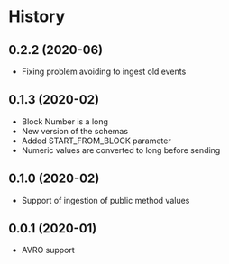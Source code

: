 History
=======

0.2.2 (2020-06)
------------------

* Fixing problem avoiding to ingest old events

0.1.3 (2020-02)
------------------

* Block Number is a long
* New version of the schemas
* Added START_FROM_BLOCK parameter
* Numeric values are converted to long before sending


0.1.0 (2020-02)
------------------

* Support of ingestion of public method values


0.0.1 (2020-01)
------------------

* AVRO support

